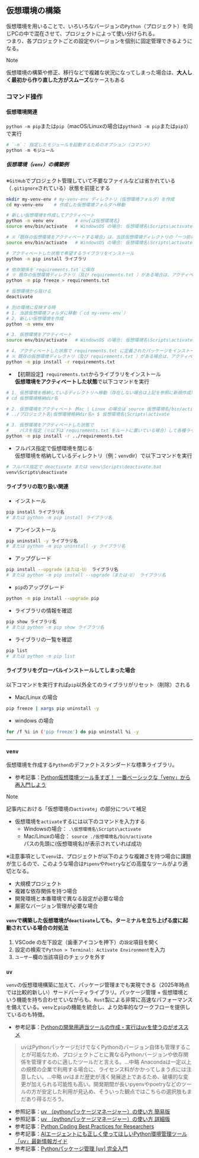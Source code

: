 ## 仮想環境の構築
仮想環境を用いることで、いろいろなバージョンの`Python`（プロジェクト）を同じPCの中で混在させて、プロジェクトによって使い分けられる。<br>つまり、各プロジェクトごとの設定やバージョンを個別に固定管理できるようになる。

> [!NOTE]
> 仮想環境の構築や修正、移行などで複雑な状況になってしまった場合は、**大人しく最初から作り直した方がスムーズ**なケースもある

### コマンド操作
#### 仮想環境関連
`python -m pip`または`pip`（macOS/Linuxの場合は`python3 -m pip`または`pip3`）で実行
```py
# `-m`： 指定したモジュールを起動するためのオプション（コマンド）
python -m モジュール
```

##### 仮想環境（`venv`）の構築例
※`GitHub`でプロジェクト管理していて不要なファイルなどは省かれている（`.gitignore`されている）状態を前提とする
```bash
mkdir my-venv-env # my-venv-env ディレクトリ（仮想環境フォルダ）を作成
cd my-venv-env    # 作成した仮想環境フォルダへ移動

# 新しい仮想環境を作成してアクティベート
python -m venv env        # env{は仮想環境名}
source env/bin/activate   # WindowsOS の場合: 仮想環境名\Scripts\activate

# ※「既存の仮想環境をアクティベートする場合」は、当該仮想環境ディレクトリの「一つ前の階層」でアクティベートコマンドを実行しないと起動できない
source env/bin/activate   # WindowsOS の場合: 仮想環境名\Scripts\activate

# アクティベートした状態で希望するライブラリをインストール
python -m pip install ライブラリ

# 依存関係を`requirements.txt`に保存
# ※ 既存の仮想環境ディレクトリ（及び requirements.txt ）がある場合は、アクティベート状態でコマンド移動（cd dir）してから下記コマンドで requirements.txt に上書き保存する 
python -m pip freeze > requirements.txt

# 仮想環境から抜ける
deactivate

# 別の環境に反映する時
# 1. 当該仮想環境フォルダに移動（`cd my-venv-env`）
# 2. 新しい仮想環境を作成
python -m venv env

# 3. 仮想環境をアクティベート
source env/bin/activate   # WindowsOS の場合: 仮想環境名\Scripts\activate

# 4. アクティベートした状態で requirements.txt に定義されたパッケージをインストール
# ※ 既存の仮想環境ディレクトリ（及び requirements.txt ）がある場合は、アクティベート状態でコマンド移動（cd dir）してから下記コマンドにて各種ライブラリをインストールする
python -m pip install -r requirements.txt
```

- 【初期設定】`requirements.txt`からライブラリをインストール<br>
**仮想環境をアクティベートした状態**で以下コマンドを実行
```bash
# 1. 仮想環境を格納しているディレクトリへ移動（存在しない場合は上記を参照に新規作成）
# cd 仮想環境格納dir名

# 2. 仮想環境をアクティベート（Mac | Linux の場合は`source 仮想環境名/bin/activate`）
# ../プロジェクト名\仮想環境格納dir名> $ 仮想環境名\Scripts\activate

# 3. 仮想環境をアクティベートした状態で
#    パスを指定（※以下は`requirements.txt`をルートに置いている場合）して各種ライブラリをインストール
python -m pip install -r ../requirements.txt
```

- フルパス指定で仮想環境を閉じる<br>
仮想環境を格納しているディレクトリ（例：`venv`dir）で以下コマンドを実行
```bash
# フルパス指定で deactivate または venv\Scripts\deactivate.bat
venv\Scripts\deactivate
```

#### ライブラリの取り扱い関連
- インストール<br>
```bash
pip install ライブラリ名
# または python -m pip install ライブラリ名
```

- アンインストール<br>
```bash
pip uninstall -y ライブラリ名
# または python -m pip uninstall -y ライブラリ名
```

- アップグレード<br>
```bash
pip install --upgrade（または-U） ライブラリ名
# または python -m pip install --upgrade（または-U） ライブラリ名
```

- `pip`のアップグレード<br>
```bash
python -m pip install --upgrade pip
```

- ライブラリの情報を確認<br>
```bash
pip show ライブラリ名
# または python -m pip show ライブラリ名
```

- ライブラリの一覧を確認<br>
```bash
pip list
# または python -m pip list
```

#### ライブラリをグローバルインストールしてしまった場合
以下コマンドを実行すれば`pip`以外全てのライブラリがリセット（削除）される
- Mac/Linux の場合
```bash
pip freeze | xargs pip uninstall -y
```

- windows の場合
```bash
for /f %i in ('pip freeze') do pip uninstall %i -y
```

---

### `venv`
仮想環境を作成する`Python`のデファクトスタンダードな標準ライブラリ。
- 参考記事：[Python仮想環境ツール多すぎ！ 一番ベーシックな「venv」から再入門しよう](https://qiita.com/minorun365/items/94bdb12eb42581850315)

> [!NOTE]
> 記事内における「仮想環境の`activate`」の部分について補足
> - 仮想環境を`activate`するには以下のコマンドを入力する
>   - Windowsの場合：   `.\仮想環境名\Scripts\activate`
>   - Mac/Linuxの場合： `source ./仮想環境名/bin/activate`<br>
> パスの先頭に(仮想環境名)が表示されていれば成功

※注意事項として`venv`は、プロジェクトが以下のような複雑さを持つ場合に課題が生じるので、このような場合は`Pipenv`や`Poetry`などの高度なツールがより適切となる。
- 大規模プロジェクト
- 複雑な依存関係を持つ場合
- 開発環境と本番環境で異なる設定が必要な場合
- 厳密なバージョン管理が必要な場合

#### `venv`で構築した仮想環境が`deactivate`しても、ターミナルを立ち上げる度に起動されている場合の対処法
1. VSCode の左下設定（歯車アイコンを押下）の`設定`項目を開く
2. 設定の検索で`Python > Terminal: Activate Environment`を入力
3. `ユーザー`欄の当該項目のチェックを外す

### `uv`
`venv`の仮想環境構築に加えて、パッケージ管理までも実現できる（2025年時点では比較的新しい）サードパーティライブラリ。パッケージ管理 + 仮想環境という機能を持ち合わせていながらも、`Rust`製による非常に高速なパフォーマンスを備えている。`venv`と`pip`の機能を統合し、より効率的なワークフローを提供しているのも特徴。
- 参考記事：[Pythonの開発用適当ツールの作成・実行はuvを使うのがオススメ](https://qiita.com/ssc-ksaitou/items/9da75058489ebe8c2009)

> uvはPythonパッケージだけでなくPythonのバージョン自体も管理することが可能なため、プロジェクトごとに異なるPythonバージョンや依存関係を管理するのに適したツールだと言える。...中略
> Anacondaは一定以上の規模の企業で利用する場合に、ライセンス料がかかってしまう点には注意したい。...中略
> uvはまだ歴史が浅く発展途上であるため、破壊的な変更が加えられる可能性も高い。開発期間が長いpyenvやpoetryなどのツールの方が安定した利用が見込め、そういった観点ではこちらの選択肢もまだあり得るだろう。

- 参照記事：[uv （pythonパッケージマネージャー）の使い方 簡易版](https://zenn.dev/tabayashi/articles/197205349d6935)
- 参照記事：[uv （pythonパッケージマネージャー）の使い方 詳細版](https://zenn.dev/tabayashi/articles/52389e0d6c353a)
- 参考記事：[Python Coding Best Practices for Researchers](https://cyberagentailab.github.io/BestPracticesForPythonCoding/#management-tools)
- 参考記事：[AIエージェントにも正しく使ってほしいPython環境管理ツール「uv」最新情報ガイド](https://qiita.com/ootakazuhiko/items/4fa2406534777d86f333)
- 参考記事：[Pythonパッケージ管理 [uv] 完全入門](https://speakerdeck.com/mickey_kubo/pythonpatukeziguan-li-uv-wan-quan-ru-men)
